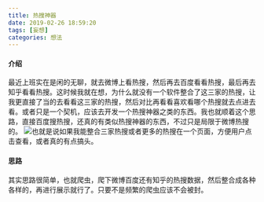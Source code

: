```yaml
---
title: 热搜神器
date: 2019-02-26 18:59:20
tags: [妄想]
categories: 想法
---
```

#### 介绍
最近上班实在是闲的无聊，就去微博上看热搜，然后再去百度看看热搜，最后再去知乎看看热搜。这时候我就在想，为什么就没有一个软件整合了这三家的热搜，让我更直接了当的去看看这三家的热搜，然后对比再看看喜欢看哪个热搜就去点进去看。或者只是一个契机，应该去开发一个热搜神器之类的东西。我也就顺着这个思路，直接百度搜热搜，还真的有类似热搜神器的东西，不过只是局限于微博热搜的。
![](/1.jpg)也就是说如果我能整合三家热搜或者更多的热搜在一个页面，方便用户点击查看，或者真的有点搞头。

#### 思路
其实思路很简单，也就爬虫，爬下微博百度还有知乎的热搜数据，然后整合成各种各样的，再进行展示就行了。只要不是频繁的爬虫应该不会被封。